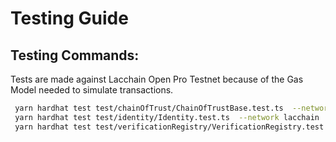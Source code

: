# Testing Guide

## Testing Commands:

Tests are made against Lacchain Open Pro Testnet because of the Gas Model needed to simulate transactions.

```sh
 yarn hardhat test test/chainOfTrust/ChainOfTrustBase.test.ts  --network lacchain
 yarn hardhat test test/identity/Identity.test.ts  --network lacchain
 yarn hardhat test test/verificationRegistry/VerificationRegistry.test.ts  --network lacchain
```
